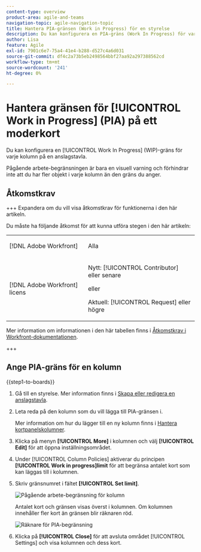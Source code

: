 ```yaml
---
content-type: overview
product-area: agile-and-teams
navigation-topic: agile-navigation-topic
title: Hantera PIA-gränsen (Work in Progress) för en styrelse
description: Du kan konfigurera en PIA-gräns (Work In Progress) för varje kolumn på en anslagstavla.
author: Lisa
feature: Agile
exl-id: 7901c6e7-75a4-41e4-b288-d527c4a6d031
source-git-commit: df4c2a73b5eb2498564bbf27aa92a297388562cd
workflow-type: tm+mt
source-wordcount: '241'
ht-degree: 0%

---
```


# Hantera gränsen för [!UICONTROL Work in Progress] (PIA) på ett moderkort

Du kan konfigurera en [!UICONTROL Work In Progress] (WIP)-gräns för varje kolumn på en anslagstavla.

Pågående arbete-begränsningen är bara en visuell varning och förhindrar inte att du har fler objekt i varje kolumn än den gräns du anger.

## Åtkomstkrav

+++ Expandera om du vill visa åtkomstkrav för funktionerna i den här artikeln.

Du måste ha följande åtkomst för att kunna utföra stegen i den här artikeln:

<table style="table-layout:auto"> 
 <col> 
 <col> 
 <tbody> 
  <tr> 
   <td role="rowheader">[!DNL Adobe Workfront]</td> 
   <td> <p>Alla</p> </td> 
  </tr> 
  <tr> 
   <td role="rowheader">[!DNL Adobe Workfront] licens</td> 
   <td> 
   <p>Nytt: [!UICONTROL Contributor] eller senare</p> 
   <p>eller</p>
   <p>Aktuell: [!UICONTROL Request] eller högre</p>
   </td> 
  </tr> 
 </tbody> 
</table>

Mer information om informationen i den här tabellen finns i [Åtkomstkrav i Workfront-dokumentationen](/help/quicksilver/administration-and-setup/add-users/access-levels-and-object-permissions/access-level-requirements-in-documentation.md).

+++

## Ange PIA-gräns för en kolumn

{{step1-to-boards}}

1. Gå till en styrelse. Mer information finns i [Skapa eller redigera en anslagstavla](../../agile/get-started-with-boards/create-edit-board.md).
1. Leta reda på den kolumn som du vill lägga till PIA-gränsen i.

   Mer information om hur du lägger till en ny kolumn finns i [Hantera kortpanelskolumner](/help/quicksilver/agile/get-started-with-boards/manage-board-columns.md).

1. Klicka på menyn **[!UICONTROL More]** i kolumnen och välj **[!UICONTROL Edit]** för att öppna inställningsområdet.
1. Under [!UICONTROL Column Policies] aktiverar du principen **[!UICONTROL Work in progress]limit** för att begränsa antalet kort som kan läggas till i kolumnen.
1. Skriv gränsnumret i fältet **[!UICONTROL Set limit]**.

   ![Pågående arbete-begränsning för kolumn](assets/boards-wip-limit-in-column.png)

   Antalet kort och gränsen visas överst i kolumnen. Om kolumnen innehåller fler kort än gränsen blir räknaren röd.

   ![Räknare för PIA-begränsning](assets/boards-wip-limit-counter.png)

1. Klicka på **[!UICONTROL Close]** för att avsluta området [!UICONTROL Settings] och visa kolumnen och dess kort.
